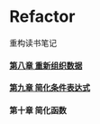 # Refactor
重构读书笔记

#### [第八章 重新组织数据](https://github.com/sanzhixiong1986/Refactor/blob/main/README8.md)

#### [第九章 简化条件表达式](https://github.com/sanzhixiong1986/Refactor/blob/main/README9.md)

#### 第十章 简化函数

